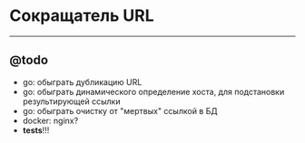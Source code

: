 
# Сокращатель URL

---

## @todo

- go: обыграть дубликацию URL
- go: обыграть динамического определение хоста, для подстановки результирующей ссылки
- go: обыграть очистку от "мертвых" ссылкой в БД
- docker: nginx?
- **tests**!!!